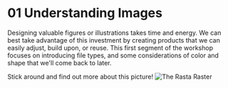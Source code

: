 # 01 Understanding Images

Designing valuable figures or illustrations takes time and energy. We can best take advantage of this investment by creating products that we can easily adjust, build upon, or reuse. This first segment of the workshop focuses on introducing file types, and some considerations of color and shape that we'll come back to later.

Stick around and find out more about this picture!
![The Rasta Raster](IMGs/Rasta_Raster_Small.png)
